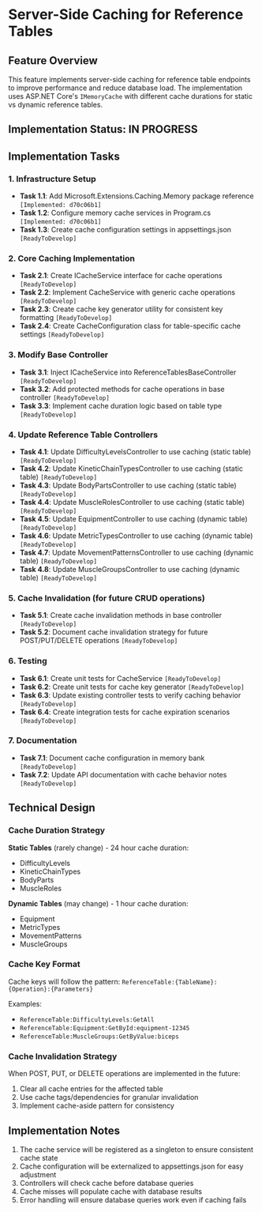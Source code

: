 # Server-Side Caching for Reference Tables

## Feature Overview

This feature implements server-side caching for reference table endpoints to improve performance and reduce database load. The implementation uses ASP.NET Core's `IMemoryCache` with different cache durations for static vs dynamic reference tables.

## Implementation Status: IN PROGRESS

## Implementation Tasks

### 1. Infrastructure Setup
- **Task 1.1**: Add Microsoft.Extensions.Caching.Memory package reference `[Implemented: d70c06b1]`
- **Task 1.2**: Configure memory cache services in Program.cs `[Implemented: d70c06b1]`
- **Task 1.3**: Create cache configuration settings in appsettings.json `[ReadyToDevelop]`

### 2. Core Caching Implementation
- **Task 2.1**: Create ICacheService interface for cache operations `[ReadyToDevelop]`
- **Task 2.2**: Implement CacheService with generic cache operations `[ReadyToDevelop]`
- **Task 2.3**: Create cache key generator utility for consistent key formatting `[ReadyToDevelop]`
- **Task 2.4**: Create CacheConfiguration class for table-specific cache settings `[ReadyToDevelop]`

### 3. Modify Base Controller
- **Task 3.1**: Inject ICacheService into ReferenceTablesBaseController `[ReadyToDevelop]`
- **Task 3.2**: Add protected methods for cache operations in base controller `[ReadyToDevelop]`
- **Task 3.3**: Implement cache duration logic based on table type `[ReadyToDevelop]`

### 4. Update Reference Table Controllers
- **Task 4.1**: Update DifficultyLevelsController to use caching (static table) `[ReadyToDevelop]`
- **Task 4.2**: Update KineticChainTypesController to use caching (static table) `[ReadyToDevelop]`
- **Task 4.3**: Update BodyPartsController to use caching (static table) `[ReadyToDevelop]`
- **Task 4.4**: Update MuscleRolesController to use caching (static table) `[ReadyToDevelop]`
- **Task 4.5**: Update EquipmentController to use caching (dynamic table) `[ReadyToDevelop]`
- **Task 4.6**: Update MetricTypesController to use caching (dynamic table) `[ReadyToDevelop]`
- **Task 4.7**: Update MovementPatternsController to use caching (dynamic table) `[ReadyToDevelop]`
- **Task 4.8**: Update MuscleGroupsController to use caching (dynamic table) `[ReadyToDevelop]`

### 5. Cache Invalidation (for future CRUD operations)
- **Task 5.1**: Create cache invalidation methods in base controller `[ReadyToDevelop]`
- **Task 5.2**: Document cache invalidation strategy for future POST/PUT/DELETE operations `[ReadyToDevelop]`

### 6. Testing
- **Task 6.1**: Create unit tests for CacheService `[ReadyToDevelop]`
- **Task 6.2**: Create unit tests for cache key generator `[ReadyToDevelop]`
- **Task 6.3**: Update existing controller tests to verify caching behavior `[ReadyToDevelop]`
- **Task 6.4**: Create integration tests for cache expiration scenarios `[ReadyToDevelop]`

### 7. Documentation
- **Task 7.1**: Document cache configuration in memory bank `[ReadyToDevelop]`
- **Task 7.2**: Update API documentation with cache behavior notes `[ReadyToDevelop]`

## Technical Design

### Cache Duration Strategy

**Static Tables** (rarely change) - 24 hour cache duration:
- DifficultyLevels
- KineticChainTypes
- BodyParts
- MuscleRoles

**Dynamic Tables** (may change) - 1 hour cache duration:
- Equipment
- MetricTypes
- MovementPatterns
- MuscleGroups

### Cache Key Format
Cache keys will follow the pattern: `ReferenceTable:{TableName}:{Operation}:{Parameters}`

Examples:
- `ReferenceTable:DifficultyLevels:GetAll`
- `ReferenceTable:Equipment:GetById:equipment-12345`
- `ReferenceTable:MuscleGroups:GetByValue:biceps`

### Cache Invalidation Strategy
When POST, PUT, or DELETE operations are implemented in the future:
1. Clear all cache entries for the affected table
2. Use cache tags/dependencies for granular invalidation
3. Implement cache-aside pattern for consistency

## Implementation Notes

1. The cache service will be registered as a singleton to ensure consistent cache state
2. Cache configuration will be externalized to appsettings.json for easy adjustment
3. Controllers will check cache before database queries
4. Cache misses will populate cache with database results
5. Error handling will ensure database queries work even if caching fails